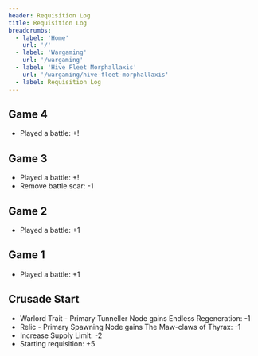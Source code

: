 ```yaml
---
header: Requisition Log
title: Requisition Log
breadcrumbs:
  - label: 'Home'
    url: '/'
  - label: 'Wargaming'
    url: '/wargaming'
  - label: 'Hive Fleet Morphallaxis'
    url: '/wargaming/hive-fleet-morphallaxis'
  - label: Requisition Log
---
```

## Game 4
- Played a battle: +!

## Game 3
- Played a battle: +!
- Remove battle scar: -1

## Game 2
- Played a battle: +1

## Game 1
- Played a battle: +1

## Crusade Start
- Warlord Trait - Primary Tunneller Node gains Endless Regeneration: -1
- Relic - Primary Spawning Node gains The Maw-claws of Thyrax: -1
- Increase Supply Limit: -2
- Starting requisition: +5
